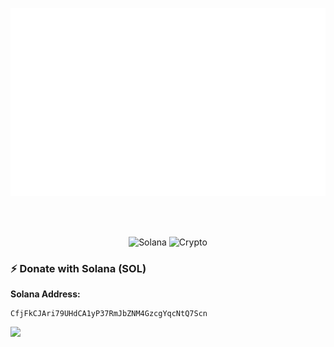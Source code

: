 <p>
  <img src="github-metrics.svg"/>
</p>

<br/>
<br/>

<div align="center">

![Solana](https://img.shields.io/badge/Solana-9945FF?style=for-the-badge&logo=solana&logoColor=white)
![Crypto](https://img.shields.io/badge/Crypto-Donations-00D4AA?style=for-the-badge)

</div>

### ⚡ Donate with Solana (SOL)

**Solana Address:**
```
CfjFkCJAri79UHdCA1yP37RmJbZNM4GzcgYqcNtQ7Scn
```

<a href="https://twitter.com/Miezhiko">
  <img src="https://img.shields.io/twitter/follow/Miezhiko.svg?style=social"/>
</a>
